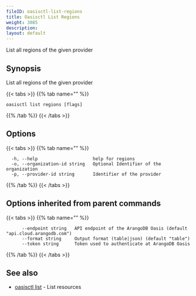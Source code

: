 ```yaml
---
fileID: oasisctl-list-regions
title: Oasisctl List Regions
weight: 3085
description: 
layout: default
---
```

List all regions of the given provider

## Synopsis

List all regions of the given provider

{{< tabs >}}
{{% tab name="" %}}
```
oasisctl list regions [flags]
```
{{% /tab %}}
{{< /tabs >}}

## Options

{{< tabs >}}
{{% tab name="" %}}
```
  -h, --help                     help for regions
  -o, --organization-id string   Optional Identifier of the organization
  -p, --provider-id string       Identifier of the provider
```
{{% /tab %}}
{{< /tabs >}}

## Options inherited from parent commands

{{< tabs >}}
{{% tab name="" %}}
```
      --endpoint string   API endpoint of the ArangoDB Oasis (default "api.cloud.arangodb.com")
      --format string     Output format (table|json) (default "table")
      --token string      Token used to authenticate at ArangoDB Oasis
```
{{% /tab %}}
{{< /tabs >}}

## See also

* [oasisctl list]()	 - List resources

